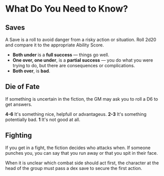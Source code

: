 # What Do You Need to Know?

## Saves

A Save is a roll to avoid danger from a risky action or situation. 
Roll 2d20 and compare it to the appropriate Ability Score.

- __Both under__ is a __full success__ — things go well.
- __One over, one under__, is a __partial success__ — you do what you were trying to do, but there are consequences or complications.
- __Both over__, is __bad__. 

## Die of Fate

If something is uncertain in the fiction, the GM may ask you to roll a D6 to get answers.

__4-6__ It's something nice, helpfull or advantageus.
__2-3__ It's something potentially bad.
__1__   It's not good at all.

## Fighting

If you get in a fight, the fiction decides who attacks when. If someone punches you, you can say that you run away or that you spit in their face.

When it is unclear which combat side should act first, the character at the head of the group must pass a dex save to secure the first action.

